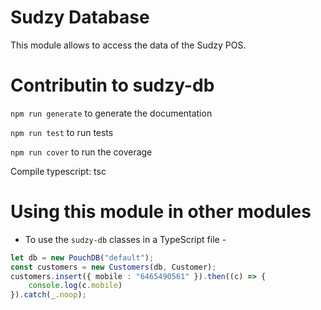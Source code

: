 # Sudzy Database
This module allows to access the data of the Sudzy POS.

# Contributin to sudzy-db

`npm run generate` to generate the documentation

`npm run test` to run tests 

`npm run cover` to run the coverage 

Compile typescript:
tsc 

# Using this module in other modules
- To use the `sudzy-db` classes in a TypeScript file -

```ts
let db = new PouchDB("default");
const customers = new Customers(db, Customer);
customers.insert({ mobile : "6465490561" }).then((c) => {
    console.log(c.mobile)
}).catch(_.noop);
```
